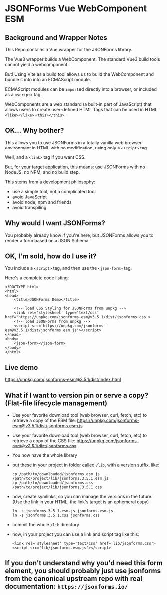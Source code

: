 # JSONForms Vue WebComponent ESM

## Background and Wrapper Notes

This Repo contains a Vue wrapper for the JSONForms library.

The Vue3 wrapper builds a WebComponent. The standard Vue3 build tools cannot yield a webcomponent.

But! Using Vite as a build tool allows us to build the WebComponent and bundle it into into an ECMAScript module.

ECMAScript modules can be `import`ed directly into a browser, or included as a `<script>` tag.

WebComponents are a web standard (a built-in part of JavaScript) that allows users to create user-defined HTML Tags that can be used in HTML `<like></like>` `<this></this>`.

## OK... Why bother?

This allows you to use JSONForms in a totally vanilla web browser environment in HTML with no modification, using only a `<script>` tag.

Well, and a `<link>` tag if you want CSS.

But, for your target application, this means: use JSONForms with no NodeJS, no NPM, and no build step.

This stems from a development philosophy:
  - use a simple tool, not a complicated tool
  - avoid JavaScript
  - avoid node, npm and friends
  - avoid transpiling

## Why would I want JSONForms?

You probably already know if you're here, but JSONForms allows you to render a form based on a JSON Schema.

## OK, I'm sold, how do I use it?

You include a `<script>` tag, and then use the `<json-form>` tag.

Here's a complete code listing:

```
<!DOCTYPE html>
<html>
<head>
    <title>JSONForms Demo</title>

    <!-- load CSS Styling for JSONForms from unpkg -->
    <link rel='stylesheet' type='text/css' href='https://unpkg.com/jsonforms-esm@v3.5.1/dist/jsonforms.css'>
    <!-- load JSONForms from unpkg -->
    <script src='https://unpkg.com/jsonforms-esm@v3.5.1/dist/jsonforms.esm.js'></script>
</head>
<body>
    <json-form></json-form>
</body>
</html>
```

## Live demo

https://unpkg.com/jsonforms-esm@3.5.1/dist/index.html

## What if I want to version pin or serve a copy? (Flat-file lifecycle management)

- Use your favorite download tool (web browser, curl, fetch, etc) to retrieve a copy of the ESM file:
   https://unpkg.com/jsonforms-esm@v3.5.1/dist/jsonforms.esm.js

- Use your favorite download tool (web browser, curl, fetch, etc) to retrieve a copy of the CSS file:
   https://unpkg.com/jsonforms-esm@v3.5.1/dist/jsonforms.css

- You now have the whole library

- put these in your project in folder called `/lib`, with a version suffix, like:
   ```
   cp /path/to/downloaded/jsonforms.esm.js /path/to/project/lib/jsonforms.3.5.1.esm.js
   cp /path/to/downloaded/jsonforms.css /path/to/project/lib/jsonforms.3.5.1.css
   ```

- now, create symlinks, so you can manage the versions in the future. (Use the link in your HTML, the link's target is an ephemeral copy)

   ```
   ln -s jsonforms.3.5.1.esm.js jsonforms.esm.js
   ln -s jsonforms.3.5.1.css jsonforms.css
   ```

- commit the whole `/lib` directory

- now, in your project you can use a link and script tag like this:
  ```
  <link rel='stylesheet' type='text/css' href='lib/jsonforms.css'>
  <script src='lib/jsonforms.esm.js'></script>
  ```

## If you don't understand why you'd need this form element, you should probably just use jsonforms from the canonical upstream repo with real documentation: `https://jsonforms.io/`

